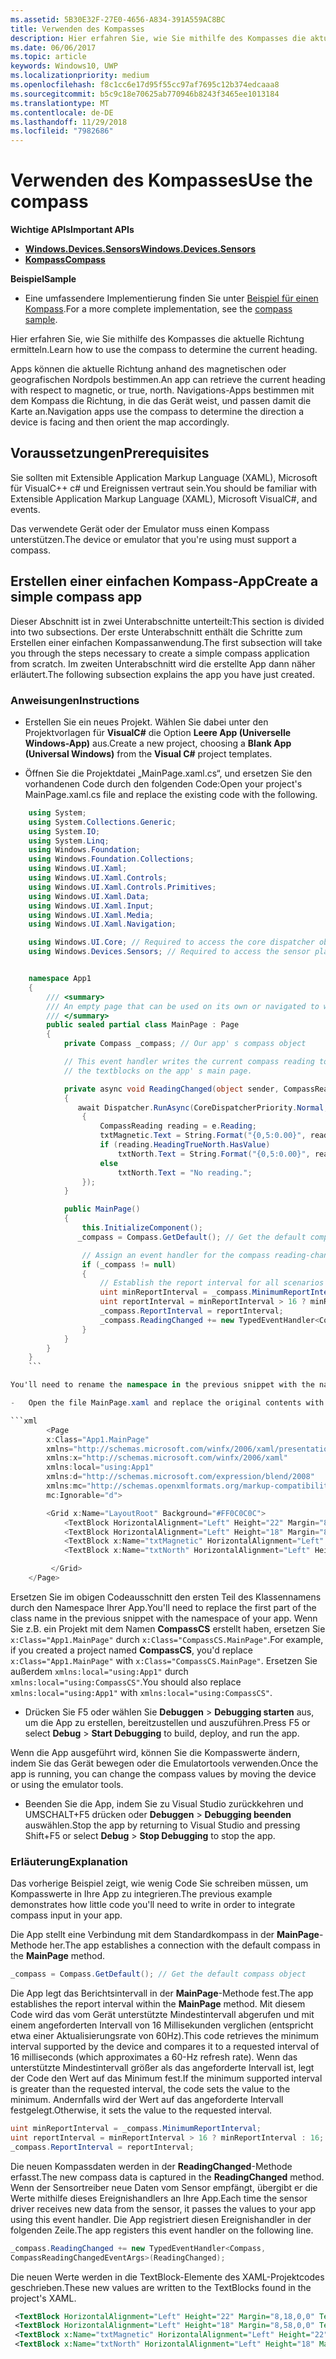 ```yaml
---
ms.assetid: 5B30E32F-27E0-4656-A834-391A559AC8BC
title: Verwenden des Kompasses
description: Hier erfahren Sie, wie Sie mithilfe des Kompasses die aktuelle Richtung ermitteln.
ms.date: 06/06/2017
ms.topic: article
keywords: Windows10, UWP
ms.localizationpriority: medium
ms.openlocfilehash: f8c1cc6e17d95f55cc97af7695c12b374edcaaa8
ms.sourcegitcommit: b5c9c18e70625ab770946b8243f3465ee1013184
ms.translationtype: MT
ms.contentlocale: de-DE
ms.lasthandoff: 11/29/2018
ms.locfileid: "7982686"
---
```

# <a name="use-the-compass"></a><span data-ttu-id="c5029-104">Verwenden des Kompasses</span><span class="sxs-lookup"><span data-stu-id="c5029-104">Use the compass</span></span>


**<span data-ttu-id="c5029-105">Wichtige APIs</span><span class="sxs-lookup"><span data-stu-id="c5029-105">Important APIs</span></span>**

-   [**<span data-ttu-id="c5029-106">Windows.Devices.Sensors</span><span class="sxs-lookup"><span data-stu-id="c5029-106">Windows.Devices.Sensors</span></span>**](https://msdn.microsoft.com/library/windows/apps/BR206408)
-   [**<span data-ttu-id="c5029-107">Kompass</span><span class="sxs-lookup"><span data-stu-id="c5029-107">Compass</span></span>**](https://msdn.microsoft.com/library/windows/apps/BR225705)

**<span data-ttu-id="c5029-108">Beispiel</span><span class="sxs-lookup"><span data-stu-id="c5029-108">Sample</span></span>**

-   <span data-ttu-id="c5029-109">Eine umfassendere Implementierung finden Sie unter [Beispiel für einen Kompass](https://github.com/Microsoft/Windows-universal-samples/tree/master/Samples/Compass).</span><span class="sxs-lookup"><span data-stu-id="c5029-109">For a more complete implementation, see the [compass sample](https://github.com/Microsoft/Windows-universal-samples/tree/master/Samples/Compass).</span></span>

<span data-ttu-id="c5029-110">Hier erfahren Sie, wie Sie mithilfe des Kompasses die aktuelle Richtung ermitteln.</span><span class="sxs-lookup"><span data-stu-id="c5029-110">Learn how to use the compass to determine the current heading.</span></span>

<span data-ttu-id="c5029-111">Apps können die aktuelle Richtung anhand des magnetischen oder geografischen Nordpols bestimmen.</span><span class="sxs-lookup"><span data-stu-id="c5029-111">An app can retrieve the current heading with respect to magnetic, or true, north.</span></span> <span data-ttu-id="c5029-112">Navigations-Apps bestimmen mit dem Kompass die Richtung, in die das Gerät weist, und passen damit die Karte an.</span><span class="sxs-lookup"><span data-stu-id="c5029-112">Navigation apps use the compass to determine the direction a device is facing and then orient the map accordingly.</span></span>

## <a name="prerequisites"></a><span data-ttu-id="c5029-113">Voraussetzungen</span><span class="sxs-lookup"><span data-stu-id="c5029-113">Prerequisites</span></span>

<span data-ttu-id="c5029-114">Sie sollten mit Extensible Application Markup Language (XAML), Microsoft für VisualC++ c# und Ereignissen vertraut sein.</span><span class="sxs-lookup"><span data-stu-id="c5029-114">You should be familiar with Extensible Application Markup Language (XAML), Microsoft VisualC#, and events.</span></span>

<span data-ttu-id="c5029-115">Das verwendete Gerät oder der Emulator muss einen Kompass unterstützen.</span><span class="sxs-lookup"><span data-stu-id="c5029-115">The device or emulator that you're using must support a compass.</span></span>

## <a name="create-a-simple-compass-app"></a><span data-ttu-id="c5029-116">Erstellen einer einfachen Kompass-App</span><span class="sxs-lookup"><span data-stu-id="c5029-116">Create a simple compass app</span></span>

<span data-ttu-id="c5029-117">Dieser Abschnitt ist in zwei Unterabschnitte unterteilt:</span><span class="sxs-lookup"><span data-stu-id="c5029-117">This section is divided into two subsections.</span></span> <span data-ttu-id="c5029-118">Der erste Unterabschnitt enthält die Schritte zum Erstellen einer einfachen Kompassanwendung.</span><span class="sxs-lookup"><span data-stu-id="c5029-118">The first subsection will take you through the steps necessary to create a simple compass application from scratch.</span></span> <span data-ttu-id="c5029-119">Im zweiten Unterabschnitt wird die erstellte App dann näher erläutert.</span><span class="sxs-lookup"><span data-stu-id="c5029-119">The following subsection explains the app you have just created.</span></span>

### <a name="instructions"></a><span data-ttu-id="c5029-120">Anweisungen</span><span class="sxs-lookup"><span data-stu-id="c5029-120">Instructions</span></span>

-   <span data-ttu-id="c5029-121">Erstellen Sie ein neues Projekt. Wählen Sie dabei unter den Projektvorlagen für **VisualC#** die Option **Leere App (Universelle Windows-App)** aus.</span><span class="sxs-lookup"><span data-stu-id="c5029-121">Create a new project, choosing a **Blank App (Universal Windows)** from the **Visual C#** project templates.</span></span>

-   <span data-ttu-id="c5029-122">Öffnen Sie die Projektdatei „MainPage.xaml.cs“, und ersetzen Sie den vorhandenen Code durch den folgenden Code:</span><span class="sxs-lookup"><span data-stu-id="c5029-122">Open your project's MainPage.xaml.cs file and replace the existing code with the following.</span></span>

```csharp
    using System;
    using System.Collections.Generic;
    using System.IO;
    using System.Linq;
    using Windows.Foundation;
    using Windows.Foundation.Collections;
    using Windows.UI.Xaml;
    using Windows.UI.Xaml.Controls;
    using Windows.UI.Xaml.Controls.Primitives;
    using Windows.UI.Xaml.Data;
    using Windows.UI.Xaml.Input;
    using Windows.UI.Xaml.Media;
    using Windows.UI.Xaml.Navigation;

    using Windows.UI.Core; // Required to access the core dispatcher object
    using Windows.Devices.Sensors; // Required to access the sensor platform and the compass


    namespace App1
    {
        /// <summary>
        /// An empty page that can be used on its own or navigated to within a Frame.
        /// </summary>
        public sealed partial class MainPage : Page
        {
            private Compass _compass; // Our app' s compass object

            // This event handler writes the current compass reading to
            // the textblocks on the app' s main page.

            private async void ReadingChanged(object sender, CompassReadingChangedEventArgs e)
            {
               await Dispatcher.RunAsync(CoreDispatcherPriority.Normal, () =>
                {
                    CompassReading reading = e.Reading;
                    txtMagnetic.Text = String.Format("{0,5:0.00}", reading.HeadingMagneticNorth);
                    if (reading.HeadingTrueNorth.HasValue)
                        txtNorth.Text = String.Format("{0,5:0.00}", reading.HeadingTrueNorth);
                    else
                        txtNorth.Text = "No reading.";
                });
            }

            public MainPage()
            {
                this.InitializeComponent();
               _compass = Compass.GetDefault(); // Get the default compass object

                // Assign an event handler for the compass reading-changed event
                if (_compass != null)
                {
                    // Establish the report interval for all scenarios
                    uint minReportInterval = _compass.MinimumReportInterval;
                    uint reportInterval = minReportInterval > 16 ? minReportInterval : 16;
                    _compass.ReportInterval = reportInterval;
                    _compass.ReadingChanged += new TypedEventHandler<Compass, CompassReadingChangedEventArgs>(ReadingChanged);
                }
            }
        }
    }
    ```

You'll need to rename the namespace in the previous snippet with the name you gave your project. For example, if you created a project named **CompassCS**, you'd replace `namespace App1` with `namespace CompassCS`.

-   Open the file MainPage.xaml and replace the original contents with the following XML.

```xml
        <Page
        x:Class="App1.MainPage"
        xmlns="http://schemas.microsoft.com/winfx/2006/xaml/presentation"
        xmlns:x="http://schemas.microsoft.com/winfx/2006/xaml"
        xmlns:local="using:App1"
        xmlns:d="http://schemas.microsoft.com/expression/blend/2008"
        xmlns:mc="http://schemas.openxmlformats.org/markup-compatibility/2006"
        mc:Ignorable="d">

        <Grid x:Name="LayoutRoot" Background="#FF0C0C0C">
            <TextBlock HorizontalAlignment="Left" Height="22" Margin="8,18,0,0" TextWrapping="Wrap" Text="Magnetic Heading:" VerticalAlignment="Top" Width="104" Foreground="#FFFBF9F9"/>
            <TextBlock HorizontalAlignment="Left" Height="18" Margin="8,58,0,0" TextWrapping="Wrap" Text="True North Heading:" VerticalAlignment="Top" Width="104" Foreground="#FFF3F3F3"/>
            <TextBlock x:Name="txtMagnetic" HorizontalAlignment="Left" Height="22" Margin="130,18,0,0" TextWrapping="Wrap" Text="TextBlock" VerticalAlignment="Top" Width="116" Foreground="#FFFBF6F6"/>
            <TextBlock x:Name="txtNorth" HorizontalAlignment="Left" Height="18" Margin="130,58,0,0" TextWrapping="Wrap" Text="TextBlock" VerticalAlignment="Top" Width="116" Foreground="#FFF5F1F1"/>

         </Grid>
    </Page>
```

<span data-ttu-id="c5029-123">Ersetzen Sie im obigen Codeausschnitt den ersten Teil des Klassennamens durch den Namespace Ihrer App.</span><span class="sxs-lookup"><span data-stu-id="c5029-123">You'll need to replace the first part of the class name in the previous snippet with the namespace of your app.</span></span> <span data-ttu-id="c5029-124">Wenn Sie z.B. ein Projekt mit dem Namen **CompassCS** erstellt haben, ersetzen Sie `x:Class="App1.MainPage"` durch `x:Class="CompassCS.MainPage"`.</span><span class="sxs-lookup"><span data-stu-id="c5029-124">For example, if you created a project named **CompassCS**, you'd replace `x:Class="App1.MainPage"` with `x:Class="CompassCS.MainPage"`.</span></span> <span data-ttu-id="c5029-125">Ersetzen Sie außerdem `xmlns:local="using:App1"` durch `xmlns:local="using:CompassCS"`.</span><span class="sxs-lookup"><span data-stu-id="c5029-125">You should also replace `xmlns:local="using:App1"` with `xmlns:local="using:CompassCS"`.</span></span>

-   <span data-ttu-id="c5029-126">Drücken Sie F5 oder wählen Sie **Debuggen** > **Debugging starten** aus, um die App zu erstellen, bereitzustellen und auszuführen.</span><span class="sxs-lookup"><span data-stu-id="c5029-126">Press F5 or select **Debug** > **Start Debugging** to build, deploy, and run the app.</span></span>

<span data-ttu-id="c5029-127">Wenn die App ausgeführt wird, können Sie die Kompasswerte ändern, indem Sie das Gerät bewegen oder die Emulatortools verwenden.</span><span class="sxs-lookup"><span data-stu-id="c5029-127">Once the app is running, you can change the compass values by moving the device or using the emulator tools.</span></span>

-   <span data-ttu-id="c5029-128">Beenden Sie die App, indem Sie zu Visual Studio zurückkehren und UMSCHALT+F5 drücken oder **Debuggen** > **Debugging beenden** auswählen.</span><span class="sxs-lookup"><span data-stu-id="c5029-128">Stop the app by returning to Visual Studio and pressing Shift+F5 or select **Debug** > **Stop Debugging** to stop the app.</span></span>

### <a name="explanation"></a><span data-ttu-id="c5029-129">Erläuterung</span><span class="sxs-lookup"><span data-stu-id="c5029-129">Explanation</span></span>

<span data-ttu-id="c5029-130">Das vorherige Beispiel zeigt, wie wenig Code Sie schreiben müssen, um Kompasswerte in Ihre App zu integrieren.</span><span class="sxs-lookup"><span data-stu-id="c5029-130">The previous example demonstrates how little code you'll need to write in order to integrate compass input in your app.</span></span>

<span data-ttu-id="c5029-131">Die App stellt eine Verbindung mit dem Standardkompass in der **MainPage**-Methode her.</span><span class="sxs-lookup"><span data-stu-id="c5029-131">The app establishes a connection with the default compass in the **MainPage** method.</span></span>

```csharp
_compass = Compass.GetDefault(); // Get the default compass object
```

<span data-ttu-id="c5029-132">Die App legt das Berichtsintervall in der **MainPage**-Methode fest.</span><span class="sxs-lookup"><span data-stu-id="c5029-132">The app establishes the report interval within the **MainPage** method.</span></span> <span data-ttu-id="c5029-133">Mit diesem Code wird das vom Gerät unterstützte Mindestintervall abgerufen und mit einem angeforderten Intervall von 16 Millisekunden verglichen (entspricht etwa einer Aktualisierungsrate von 60Hz).</span><span class="sxs-lookup"><span data-stu-id="c5029-133">This code retrieves the minimum interval supported by the device and compares it to a requested interval of 16 milliseconds (which approximates a 60-Hz refresh rate).</span></span> <span data-ttu-id="c5029-134">Wenn das unterstützte Mindestintervall größer als das angeforderte Intervall ist, legt der Code den Wert auf das Minimum fest.</span><span class="sxs-lookup"><span data-stu-id="c5029-134">If the minimum supported interval is greater than the requested interval, the code sets the value to the minimum.</span></span> <span data-ttu-id="c5029-135">Andernfalls wird der Wert auf das angeforderte Intervall festgelegt.</span><span class="sxs-lookup"><span data-stu-id="c5029-135">Otherwise, it sets the value to the requested interval.</span></span>

```csharp
uint minReportInterval = _compass.MinimumReportInterval;
uint reportInterval = minReportInterval > 16 ? minReportInterval : 16;
_compass.ReportInterval = reportInterval;
```

<span data-ttu-id="c5029-136">Die neuen Kompassdaten werden in der **ReadingChanged**-Methode erfasst.</span><span class="sxs-lookup"><span data-stu-id="c5029-136">The new compass data is captured in the **ReadingChanged** method.</span></span> <span data-ttu-id="c5029-137">Wenn der Sensortreiber neue Daten vom Sensor empfängt, übergibt er die Werte mithilfe dieses Ereignishandlers an Ihre App.</span><span class="sxs-lookup"><span data-stu-id="c5029-137">Each time the sensor driver receives new data from the sensor, it passes the values to your app using this event handler.</span></span> <span data-ttu-id="c5029-138">Die App registriert diesen Ereignishandler in der folgenden Zeile.</span><span class="sxs-lookup"><span data-stu-id="c5029-138">The app registers this event handler on the following line.</span></span>

```csharp
_compass.ReadingChanged += new TypedEventHandler<Compass,
CompassReadingChangedEventArgs>(ReadingChanged);
```

<span data-ttu-id="c5029-139">Die neuen Werte werden in die TextBlock-Elemente des XAML-Projektcodes geschrieben.</span><span class="sxs-lookup"><span data-stu-id="c5029-139">These new values are written to the TextBlocks found in the project's XAML.</span></span>

```xml
 <TextBlock HorizontalAlignment="Left" Height="22" Margin="8,18,0,0" TextWrapping="Wrap" Text="Magnetic Heading:" VerticalAlignment="Top" Width="104" Foreground="#FFFBF9F9"/>
 <TextBlock HorizontalAlignment="Left" Height="18" Margin="8,58,0,0" TextWrapping="Wrap" Text="True North Heading:" VerticalAlignment="Top" Width="104" Foreground="#FFF3F3F3"/>
 <TextBlock x:Name="txtMagnetic" HorizontalAlignment="Left" Height="22" Margin="130,18,0,0" TextWrapping="Wrap" Text="TextBlock" VerticalAlignment="Top" Width="116" Foreground="#FFFBF6F6"/>
 <TextBlock x:Name="txtNorth" HorizontalAlignment="Left" Height="18" Margin="130,58,0,0" TextWrapping="Wrap" Text="TextBlock" VerticalAlignment="Top" Width="116" Foreground="#FFF5F1F1"/>
```
 

 
